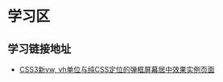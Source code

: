 ﻿# 学习区

## 学习链接地址
* [CSS3新vw, vh单位与纯CSS定位的弹框屏幕居中效果实例页面](https://www.zhangxinxu.com/study/201209/vw-vh-css-custom-dialog.html)
